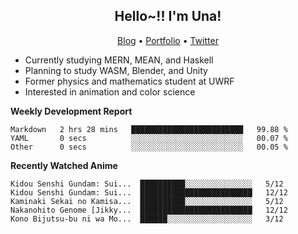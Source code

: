 <h2 align="center">
  Hello~!! I'm Una!
</h2>

<p align="center">
  <a href="https://anarchy.website/">Blog</a> &bull;
  <a href="https://una-ada.github.io/">Portfolio</a> &bull;
  <a href="https://twitter.com/xn__z7x">Twitter</a>
</p>

- Currently studying MERN, MEAN, and Haskell
- Planning to study WASM, Blender, and Unity
- Former physics and mathematics student at UWRF
- Interested in animation and color science

**Weekly Development Report**

<!--START_SECTION:waka-->

```text
Markdown   2 hrs 28 mins   █████████████████████████   99.88 %
YAML       0 secs          ░░░░░░░░░░░░░░░░░░░░░░░░░   00.07 %
Other      0 secs          ░░░░░░░░░░░░░░░░░░░░░░░░░   00.05 %
```

<!--END_SECTION:waka-->

**Recently Watched Anime**

<!-- RECENT-ANIME:START -->

    Kidou Senshi Gundam: Sui...  ██████████░░░░░░░░░░░░░░░   5/12
    Kidou Senshi Gundam: Sui...  █████████████████████████   12/12
    Kaminaki Sekai no Kamisa...  ██████████░░░░░░░░░░░░░░░   5/12
    Nakanohito Genome [Jikky...  █████████████████████████   12/12
    Kono Bijutsu-bu ni wa Mo...  ██████░░░░░░░░░░░░░░░░░░░   3/12
<!-- RECENT-ANIME:END -->
